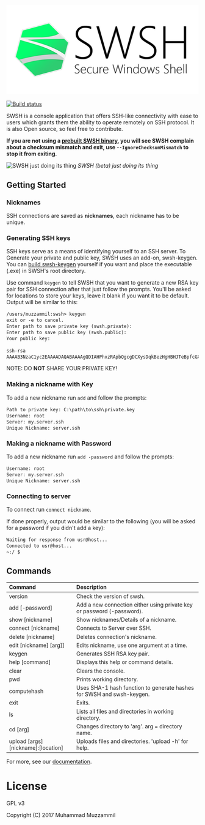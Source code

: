 <img src=".images/github banner.png"/>

[![Build status](https://ci.appveyor.com/api/projects/status/1f2uc16tue6h0r0l/branch/master?svg=true)](https://ci.appveyor.com/project/muhammadmuzzammil1998/swsh/branch/master)

SWSH is a console application that offers SSH-like connectivity with ease to users which grants them the ability to operate remotely on SSH protocol. It is also Open source, so feel free to contribute.

**If you are not using a [prebuilt SWSH binary](https://github.com/SecureWindowsShell/SWSH/releases), you will see SWSH complain about a checksum mismatch and exit, use `--IgnoreChecksumMismatch` to stop it from exiting.**

![SWSH just doing its thing](https://user-images.githubusercontent.com/12321712/36257898-bfaba952-127e-11e8-9bd9-b63d4885f649.png)
*SWSH (beta) just doing its thing*

## Getting Started

### Nicknames

SSH connections are saved as **nicknames**, each nickname has to be unique.

### Generating SSH keys

SSH keys serve as a means of identifying yourself to an SSH server. To Generate your private and public key, SWSH uses an add-on, swsh-keygen. You can [build swsh-keygen](https://github.com/SecureWindowsShell/swsh-keygen) yourself if you want and place the executable (.exe) in SWSH's root directory. 

Use command ```keygen``` to tell SWSH that you want to generate a new RSA key pair for SSH connection after that just follow the prompts. 
You'll be asked for locations to store your keys, leave it blank if you want it to be default.
Output will be similar to this:

```swsh
/users/muzzammil:swsh> keygen
exit or -e to cancel.
Enter path to save private key (swsh.private): 
Enter path to save public key (swsh.public):
Your public key:

ssh-rsa AAAAB3NzaC1yc2EAAAADAQABAAAAgQDIAHPhxzRApbQgcgDCXysDqkBezHgHBHJTeBpfcGXfkHyGKUlbv7X1Ftz5Qyl6lEPwTg2vOR+FCMKbOOVbv5ISZXJJyGSiPPqis0Jfp58wmSjPuyS78N+ZgqynD6SXbcKbJhEYtriPBKueraj3lY3DYQjRQR42YoeAqjcAg2Riew==
```

NOTE: DO **NOT** SHARE YOUR PRIVATE KEY!

### Making a nickname with Key

To add a new nickname run ```add``` and follow the prompts:

```swsh
Path to private key: C:\path\to\ssh\private.key
Username: root
Server: my.server.ssh
Unique Nickname: server.ssh
```

### Making a nickname with Password

To add a new nickname run ```add -password``` and follow the prompts:

```swsh
Username: root
Server: my.server.ssh
Unique Nickname: server.ssh
```

### Connecting to server

To connect run ```connect nickname```.

If done properly, output would be similar to the following (you will be asked for a password if you didn't add a key):

```swsh
Waiting for response from usr@host...
Connected to usr@host...
~:/ $
```

## Commands

| Command                             | Description                                                            |
|:------------------------------------|:-----------------------------------------------------------------------|
| version                             | Check the version of swsh.                                             |
| add    [-password]                  | Add a new connection either using private key or password (-password). |
| show    [nickname]                  | Show nicknames/Details of a nickname.                                  |
| connect [nickname]                  | Connects to Server over SSH.                                           |
| delete  [nickname]                  | Deletes connection's nickname.                                         |
| edit    [nickname] [arg]]           | Edits nickname, use one argument at a time.                            |
| keygen                              | Generates SSH RSA key pair.                                            |
| help    [command]                   | Displays this help or command details.                                 |
| clear                               | Clears the console.                                                    |
| pwd                                 | Prints working directory.                                              |
| computehash                         | Uses SHA-1 hash function to generate hashes for SWSH and swsh-keygen.  |
| exit                                | Exits.                                                                 |
| ls                                  | Lists all files and directories in working directory.                  |
| cd [arg]                            | Changes directory to 'arg'. arg = directory name.                      |
| upload [args] [nickname]:[location] | Uploads files and directories. 'upload -h' for help.                   |

For more, see our [documentation](DOCUMENTATION.md).

# License

GPL v3

Copyright (C) 2017  Muhammad Muzzammil
